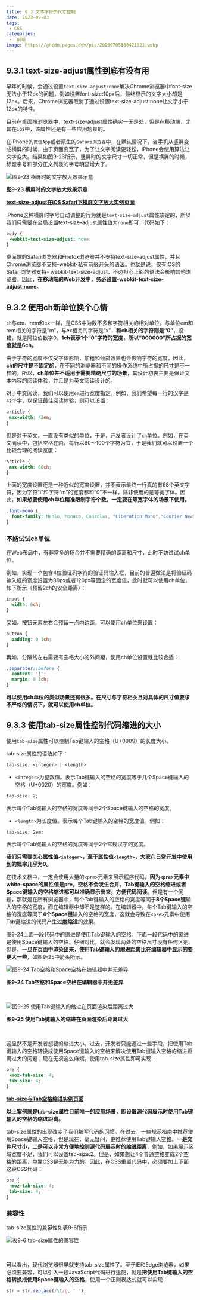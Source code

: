 ```yaml
---
title: 9.3 文本字符的尺寸控制
date: 2023-09-03
tags:
 - CSS
categories:
 -  前端
image: https://ghcdn.pages.dev/pic/20250705160421821.webp
---
```


<!-- # 9.3 文本字符的尺寸控制 -->

## 9.3.1 text-size-adjust属性到底有没有用

早年的时候，会通过设置`text-size-adjust:none`解决Chrome浏览器中font-size无法小于12px的问题，例如设置font-size:10px后，最终显示的文字大小却是12px。后来，Chrome浏览器取消了通过设置text-size-adjust:none让文字小于12px的特性。

目前在桌面端浏览器中，text-size-adjust属性确实一无是处，但是在移动端，尤其在`iOS`中，该属性还是有一些应用场景的。

在iPhone的`微信App`或者原生的`Safari浏览器`中，在默认情况下，当手机从竖屏变成横屏的时候，由于页面变宽了，为了让文字阅读更轻松，iPhone会使用算法让文字变大。结果如图9-23所示，竖屏时的文字尺寸一切正常，但是横屏的时候，标题字号和部分正文列表的字号明显增大了。


![图9-23 横屏时的文字放大效果示意](./img/chapter_9/9-23.png)

**图9-23 横屏时的文字放大效果示意**

[**text-size-adjust在iOS Safari下横屏文字放大实例页面**](https://demo.cssworld.cn/new/9/3-1.php)

iPhone这种横屏时字号自动调整的行为就是`text-size-adjust`属性决定的，所以我们只需要在全局设置text-size-adjust属性值为`none`即可，代码如下：

```css
body {
 -webkit-text-size-adjust: none;
}
```

桌面端的Safari浏览器和Firefox浏览器并不支持text-size-adjust属性，并且Chrome浏览器不支持-webkit-私有前缀开头的语法。也就是说，仅有iOS的Safari浏览器支持- webkit-text-size-adjust，不必担心上面的语法会影响其他浏览器。因此，**在移动端的Web开发中，务必设置-webkit-text-size-adjust:none**。

## 9.3.2 使用ch新单位换个心情

`ch`与em、rem和ex一样，是CSS中为数不多和字符相关的相对单位。与单位em和rem相关的字符是“m”，与ex相关的字符是“x”，**和ch相关的字符则是“0”**，没错，就是阿拉伯数字0。**1ch表示1个“0”字符的宽度，所以“000000”所占据的宽度就是6ch。**

由于字符的宽度不仅受字体影响，加粗和倾斜效果也会影响字符的宽度，因此，**ch的尺寸是不固定的**，在不同的浏览器和不同的操作系统中所占据的尺寸是不一样的。所以，**ch单位并不适用于需要精确尺寸的场景**，其设计初衷主要是保证文本内容的阅读体验，并且是为英文阅读设计的。

对于中文阅读，我们可以使用`em`进行宽度指定。例如，我们希望每一行的汉字是`42`个字，以保证最佳阅读体验，则可以设置：

```css
article {
 max-width: 42em;
}
```

但是对于英文，一直没有类似的单位，于是，开发者设计了`ch`单位。例如，在英文阅读中，包括空格在内，每行以60～100个字符为宜，于是我们就可以设置一个比较合理的阅读宽度：

```css
article {
 max-width: 68ch;
}
```

上面的宽度设置还是一种近似的宽度设置，并不表示最终一行真的有68个英文字符，因为字符“i”和字符“m”的宽度都和“0”不一样，除非使用的是等宽字体。因此，**如果想要使用ch单位精准限制字符个数，一定要在等宽字体的场景下使用。**

```css
.font-mono {
  font-family: Menlo, Monaco, Consolas, "Liberation Mono","Courier New", monospace;
}
```

### 不妨试试ch单位

在Web布局中，有非常多的场合并不需要精确的距离和尺寸，此时不妨试试ch单位。

例如，实现一个包含4位验证码字符的验证码输入框，目前的普遍做法是将验证码输入框的宽度设置为80px或者120px等固定的宽度值，此时就可以使用ch单位，如下所示（预留2ch的安全距离）：

```css
input {
  width: 6ch;
}
```

又如，按钮元素左右会预留一点内边距，可以使用ch单位来设置：

```css
button {
  padding: 0 1ch;
}
```

再如，分隔线左右需要有空格大小的外间距，使用ch单位设置就比较合适：

```css
.separator::before {
  content: '|';
  margin: 0 1ch;
}
```

**可以使用ch单位的类似场景还有很多。在尺寸与字符相关且对具体的尺寸值要求不严格的情况下，就可以使用ch单位。**

## 9.3.3 使用tab-size属性控制代码缩进的大小

使用`tab-size`属性可以控制Tab键输入的空格（U+0009）的长度大小。

tab-size属性的语法如下：

```css
tab-size: <integer> | <length>
```

- `<integer>`为整数值。表示Tab键输入的空格的宽度等于几个Space键输入的空格（U+0020）的宽度。例如：

```css
tab-size: 2;
```

表示每个Tab键输入的空格的宽度等同于2个Space键输入的空格的宽度。

- `<length>`为长度值。表示每个Tab键输入的空格的宽度值。例如：

```css
tab-size: 2em;
```

表示每个Tab键输入的空格的宽度等同于2个常规汉字的宽度。

**我们只需要关心属性值`<integer>`，至于属性值`<length>`，大家在日常开发中使用到的概率几乎为0。**

在技术文档中，一定会使用大量的`<pre>`元素来展示程序代码，**因为`<pre>`元素中white-space的属性值是pre，空格不会发生合并，Tab键输入的空格缩进或者Space键输入的空格缩进都可以准确显示出来，方便代码阅读**。但是有一个问题，那就是在所有浏览器中，每个Tab键输入的空格的宽度等同于**8个Space键**输入的空格的宽度，而在编辑器中却不是这样的。在编辑器中，每个Tab键输入的空格的宽度等同于**4个Space键**输入的空格的宽度，这就会导致在`<pre>`元素中使用Tab键缩进的代码产生**过度缩进**的效果。

图9-24上面一段代码中的缩进是使用Tab键输入的空格，下面一段代码中的缩进是使用Space键输入的空格。仔细对比，就会发现两处的空格尺寸没有任何区别。但是，**一旦在页面中渲染出来，使用Tab键输入的缩进距离比在编辑器中显示的要更大一些**，如图9-25中箭头所示。


![图9-24 Tab空格和Space空格在编辑器中并无差异](./img/chapter_9/9-24.png)

**图9-24 Tab空格和Space空格在编辑器中并无差异**

<br/>


![图9-25 使用Tab键输入的缩进在页面渲染后距离过大](./img/chapter_9/9-25.png)

**图9-25 使用Tab键输入的缩进在页面渲染后距离过大**

<br/>

这显然不是开发者想要的缩进大小。过去，开发者只能通过一些手段，把使用Tab键输入的空格转换成使用Space键输入的空格来解决使用Tab键输入空格的缩进距离过大的问题；现在无须这么麻烦，使用tab-size属性即可实现：

```css
pre {
 -moz-tab-size: 4;
 tab-size: 4;
}
```

[**tab-size与Tab空格缩进实例页面**](https://demo.cssworld.cn/new/9/3-2.php)

**以上案例就是tab-size属性目前唯一的应用场景，即设置源代码展示时使用Tab键输入的空格的缩进距离。**

tab-size属性的出现改变了我们编写代码的习惯。在过去，一些规范指南中推荐使用Space键输入空格，但是现在，毫无疑问，更推荐使用Tab键输入空格。**一是文件尺寸小，二是可以非常方便地控制源代码展示时的缩进距离**，例如，如果展示区域宽度不足，我们可以设置tab-size:2。但是，如果想让4个普通空格变成2个空格的距离，单靠CSS是无能为力的。因此，在CSS重置代码中，必须要加上下面这段CSS代码：

```css
pre {
 -moz-tab-size: 4;
 tab-size: 4;
}
```

### 兼容性

tab-size属性的兼容性如表9-6所示


![表9-6 tab-size属性的兼容性](./img/chapter_9/form9-6.png)


<br/>

可以看出，现代浏览器很早就支持tab-size属性了。至于IE和Edge浏览器，如果必须要兼容，可以引入一段JavaScript代码进行适配，就是**把使用Tab键输入的空格转换成使用Space键输入的空格**，使用一个正则表达式就可以实现：

```js
str = str.replace(/\t/g, ' ');
```